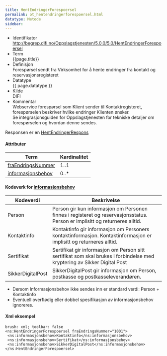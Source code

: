 ```yaml
---
title: HentEndringerForespoersel  
permalink: ot_hentendringerforespoersel.html
datatype: Metode
sidebar:
---
```


  - Identifikator  
    http://begrep.difi.no/Oppslagstjenesten/5.0.0/5.0/HentEndringerForespoersel
  - Term  
    {{page.title}}
  - Definisjon  
    Forespørsel sendt fra Virksomhet for å hente endringer fra kontakt
    og reservasjonsregisteret
  - Datatype  
    {{ page.datatype }}
  - Kilde  
    DIFI
  - Kommentar  
    Webservice forespørsel som Klient sender til Kontaktregisteret,
    forespørselen beskriver hvilke endringer Klienten ønsker.  
    Se integrasjonsguiden for Oppslagstjenesten for tekniske detaljer om
    forespørselen og hvordan denne sendes.

Responsen er en [HentEndringerRespons](HentEndringerRespons.md)

#### Attributer

| Term                                           | Kardinalitet |
| ---------------------------------------------- | ------------ |
| [fraEndringsNummer](../felles/fraEndringsNummer.md) | 1..1         |
| [informasjonsbehov](../felles/informasjonsbehov.md) | 0..\*        |

#### Kodeverk for [informasjonsbehov](../felles/informasjonsbehov.md)

| Kodeverdi         | Beskrivelse                                                                                                                 |
| --- | --- |
| Person            | Person gir kun informasjon om Personen finnes i registeret og reservasjonsstatus. Person er implisitt og returneres alltid. |
| Kontaktinfo       | Kontaktinfo gir informasjon om Personers kontaktinformasjon. Kontaktinformasjon er implisitt og returneres alltid.          |
| Sertifikat        | Sertifikat gir informasjon om Person sitt sertifikat som skal brukes i forbindelse med kryptering av Sikker Digital Post    |
| SikkerDigitalPost | SikkerDigitalPost gir informasjon om Person, postkasse og postkasseleverandøren.                                            |

  - Dersom Informasjonsbehov ikke sendes inn er standard verdi: Person +
    Kontaktinfo
  - Eventuell overflødig eller dobbel spesifikasjon av informasjonsbehov
    ignoreres.

#### Xml eksempel

``` 
brush: xml; toolbar: false
<ns:HentEndringerForespoersel fraEndringsNummer="1001">     
 <ns:informasjonsbehov>Kontaktinfo</ns:informasjonsbehov>
 <ns:informasjonsbehov>Sertifikat</ns:informasjonsbehov>
 <ns:informasjonsbehov>SikkerDigitalPost</ns:informasjonsbehov>
</ns:HentEndringerForespoersel>
```
